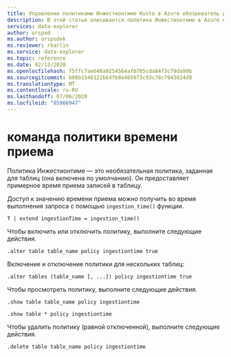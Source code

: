 ```yaml
---
title: Управление политиками Инжестионтиме Kusto в Azure обозреватель данных
description: В этой статье описывается политика Инжестионтиме в Azure обозреватель данных.
services: data-explorer
author: orspod
ms.author: orspodek
ms.reviewer: rkarlin
ms.service: data-explorer
ms.topic: reference
ms.date: 02/13/2020
ms.openlocfilehash: f5ffc7ae648a9254564af0705cda84f3c79da99b
ms.sourcegitcommit: b08b1546122b64fb8e465073c93c78c7943824d9
ms.translationtype: MT
ms.contentlocale: ru-RU
ms.lasthandoff: 07/06/2020
ms.locfileid: "85966947"
---
```

# <a name="ingestiontime-policy-command"></a>команда политики времени приема

Политика Инжестионтиме — это необязательная политика, заданная для таблиц (она включена по умолчанию).
Он предоставляет примерное время приема записей в таблицу.

Доступ к значению времени приема можно получить во время выполнения запроса с помощью `ingestion_time()` функции.

```kusto
T | extend ingestionTime = ingestion_time()
```

Чтобы включить или отключить политику, выполните следующие действия.
```kusto
.alter table table_name policy ingestiontime true
```

Включение и отключение политики для нескольких таблиц:
```kusto
.alter tables (table_name [, ...]) policy ingestiontime true
```

Чтобы просмотреть политику, выполните следующие действия.
```kusto
.show table table_name policy ingestiontime  

.show table * policy ingestiontime  
```

Чтобы удалить политику (равной отключенной), выполните следующие действия.
```kusto
.delete table table_name policy ingestiontime  
```